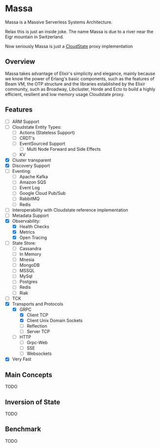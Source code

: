 # Massa

Massa is a Massive Serverless Systems Architecture.

Relax this is just an inside joke. The name Massa is due to a river near the Eigr mountain in Switzerland.

Now seriously Massa is just a [CloudState](https://github.com/cloudstateio/cloudstate) proxy implementation

## Overview

Massa takes advantage of Elixir's simplicity and elegance, mainly because we know the power of Erlang's basic components, such as the features of Beam VM, the OTP structure and the libraries established by the Elixir community, such as Broadway, Libcluster, Horde and Ecto to build a highly efficient, resilient and low memory usage Cloudstate proxy.

## Features

- [ ] ARM Support
- [ ] Cloudstate Entity Types:
    - [ ] Actions (Stateless Support)
    - [ ] CRDT's
    - [ ] EventSourced Support
        - [ ] Multi Node Forward and Side Effects
    - [ ] KV
- [x] Cluster transparent
- [x] Discovery Support
- [ ] Eventing:
    - [ ] Apache Kafka
    - [ ] Amazon SQS
    - [ ] Event Log
    - [ ] Google Cloud Pub/Sub
    - [ ] RabbitMQ
    - [ ] Redis
- [ ] Interoperability with Cloudstate reference implementation
- [ ] Metadata Support
- [x] Observability:
    - [x] Health Checks
    - [x] Metrics
    - [x] Open Tracing
- [ ] State Store:
    - [ ] Cassandra
    - [ ] In Memory
    - [ ] Mnesia
    - [ ] MongoDB
    - [ ] MSSQL
    - [ ] MySql
    - [ ] Postgres
    - [ ] Redis
    - [ ] Riak
- [ ] TCK
- [x] Transports and Protocols
    - [x] GRPC
        - [x] Client TCP
        - [x] Client Unix Domain Sockets
        - [ ] Reflection
        - [ ] Server TCP 
    - [ ] HTTP 
        - [ ] Grpc-Web
        - [ ] SSE
        - [ ] Websockets
- [x] Very Fast

## Main Concepts

TODO

## Inversion of State

TODO

## Benchmark

TODO